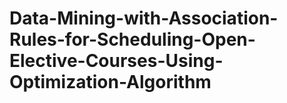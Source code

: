 # Data-Mining-with-Association-Rules-for-Scheduling-Open-Elective-Courses-Using-Optimization-Algorithm